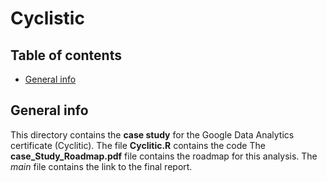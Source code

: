 # Cyclistic 

## Table of contents
* [General info](#general-info)

## General info
This directory contains the **case study** for the Google Data Analytics certificate (Cyclitic).
The file **Cyclitic.R** contains the code 
The **case_Study_Roadmap.pdf** file contains the roadmap for this analysis.
The *main* file contains the link to the final report. 
